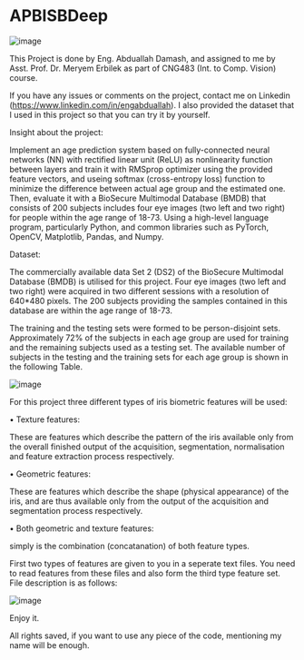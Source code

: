 # APBISBDeep
![image](https://user-images.githubusercontent.com/87785000/126638213-d8de7b30-9747-41a9-bfff-60984879d95f.png)

This Project is done by Eng. Abduallah Damash, and assigned to me by Asst. Prof. Dr. Meryem Erbilek as part of CNG483 (Int. to Comp. Vision) course.

If you have any issues or comments on the project, contact me on Linkedin (https://www.linkedin.com/in/engabduallah). I also provided the dataset that I used in this project so that you can try it by yourself.

Insight about the project:

Implement an age prediction system based on fully-connected neural networks (NN) with rectified linear unit (ReLU) as nonlinearity 
function between layers and train it with RMSprop optimizer using the provided feature vectors, and useing softmax (cross-entropy loss) function to minimize the difference between actual age group and the estimated one. Then, evaluate it with a BioSecure Multimodal Database (BMDB) that consists of 200 subjects includes four eye images (two left and two right) for people within the age range of 18-73. Using a high-level language program, particularly Python, and common libraries such as PyTorch, OpenCV, Matplotlib, Pandas, and Numpy.

Dataset: 

The commercially available data Set 2 (DS2) of the BioSecure Multimodal Database (BMDB) is utilised 
for this project. Four eye images (two left and two right) were acquired in two different sessions with 
a resolution of 640*480 pixels. The 200 subjects providing the samples contained in this database are 
within the age range of 18-73. 

The training and the testing sets were formed to be person-disjoint sets. Approximately 72% of the 
subjects in each age group are used for training and the remaining subjects used as a testing set. The 
available number of subjects in the testing and the training sets for each age group is shown in the 
following Table.

![image](https://user-images.githubusercontent.com/87785000/126638009-dc261dad-0329-4e24-9e37-ff347b5619a0.png)

For this project three different types of iris biometric features will be used: 

• Texture features: 

These are features which describe the pattern of the iris available only 
from the overall finished output of the acquisition, segmentation, normalisation and feature 
extraction process respectively.

• Geometric features: 

These are features which describe the shape (physical appearance) of 
the iris, and are thus available only from the output of the acquisition and segmentation 
process respectively.

• Both geometric and texture features: 

simply is the combination (concatanation) of both 
feature types.

First two types of features are given to you in a seperate text files. You need to read features 
from these files and also form the third type feature set. File description is as follows:

![image](https://user-images.githubusercontent.com/87785000/126638147-6583505a-4c93-447c-8de9-4616da0e044a.png)

Enjoy it.

All rights saved, if you want to use any piece of the code, mentioning my name will be enough.
